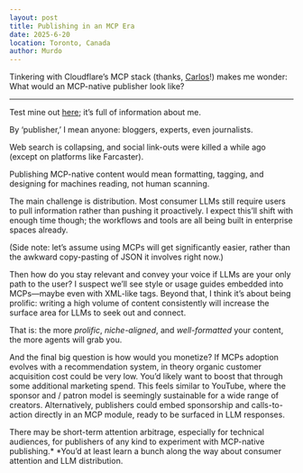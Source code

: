 ```yaml
---
layout: post
title: Publishing in an MCP Era
date: 2025-6-20
location: Toronto, Canada
author: Murdo
---
```


Tinkering with Cloudflare’s MCP stack (thanks, [Carlos](https://mcp-server.matallo.workers.dev/)!) makes me wonder: What would an MCP-native publisher look like?

---

Test mine out [here](https://mcp.murdo.xyz/); it’s full of information about me.   
  
By ‘publisher,’ I mean anyone: bloggers, experts, even journalists.  
  
Web search is collapsing, and social link-outs were killed a while ago (except on platforms like Farcaster).   
  
Publishing MCP-native content would mean formatting, tagging, and designing for machines reading, not human scanning.   
  
The main challenge is distribution. Most consumer LLMs still require users to pull information rather than pushing it proactively. I expect this’ll shift with enough time though; the workflows and tools are all being built in enterprise spaces already.   
  
(Side note: let’s assume using MCPs will get significantly easier, rather than the awkward copy-pasting of JSON it involves right now.)  
  
Then how do you stay relevant and convey your voice if LLMs are your only path to the user? I suspect we’ll see style or usage guides embedded into MCPs—maybe even with XML-like tags. Beyond that, I think it’s about being prolific: writing a high volume of content consistently will increase the surface area for LLMs to seek out and connect.   
  
That is: the more *prolific*, *niche-aligned*, and *well-formatted* your content, the more agents will grab you.  
  
And the final big question is how would you monetize? If MCPs adoption evolves with a recommendation system, in theory organic customer acquisition cost could be very low. You’d likely want to boost that through some additional marketing spend. This feels similar to YouTube, where the sponsor and / patron model is seemingly sustainable for a wide range of creators. Alternatively, publishers could embed sponsorship and calls-to-action directly in an MCP module, ready to be surfaced in LLM responses.  
  
There may be short-term attention arbitrage, especially for technical audiences, for publishers of any kind to experiment with MCP-native publishing.* *You’d at least learn a bunch along the way about consumer attention and LLM distribution.   